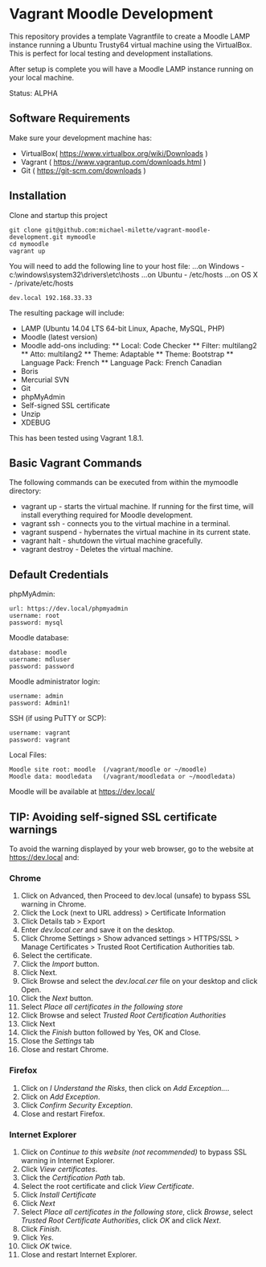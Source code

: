 # Vagrant Moodle Development

This repository provides a template Vagrantfile to create a Moodle LAMP instance running a Ubuntu Trusty64 virtual machine
using the VirtualBox. This is perfect for local testing and development installations.

After setup is complete you will have a Moodle LAMP instance running on your local machine.

Status: ALPHA

## Software Requirements

Make sure your development machine has:
* VirtualBox( https://www.virtualbox.org/wiki/Downloads )
* Vagrant ( https://www.vagrantup.com/downloads.html )
* Git ( https://git-scm.com/downloads )

## Installation

Clone and startup this project

    git clone git@github.com:michael-milette/vagrant-moodle-development.git mymoodle
    cd mymoodle
    vagrant up

You will need to add the following line to your host file:
...on Windows - c:\windows\system32\drivers\etc\hosts
...on Ubuntu  - /etc/hosts
...on OS X    - /private/etc/hosts

    dev.local 192.168.33.33

The resulting package will include:

* LAMP (Ubuntu 14.04 LTS 64-bit Linux, Apache, MySQL, PHP)
* Moodle (latest version)
* Moodle add-ons including:
** Local: Code Checker
** Filter: multilang2
** Atto: multilang2
** Theme: Adaptable
** Theme: Bootstrap
** Language Pack: French
** Language Pack: French Canadian
* Boris
* Mercurial SVN
* Git
* phpMyAdmin
* Self-signed SSL certificate
* Unzip
* XDEBUG

This has been tested using Vagrant 1.8.1.

## Basic Vagrant Commands

The following commands can be executed from within the mymoodle directory:

* vagrant up - starts the virtual machine. If running for the first time, will install everything required for Moodle development.
* vagrant ssh - connects you to the virtual machine in a terminal.
* vagrant suspend - hybernates the virtual machine in its current state.
* vagrant halt - shutdown the virtual machine gracefully.
* vagrant destroy - Deletes the virtual machine.

## Default Credentials

phpMyAdmin:

    url: https://dev.local/phpmyadmin
    username: root
    password: mysql

Moodle database:

    database: moodle
    username: mdluser
    password: password

Moodle administrator login:

    username: admin
    password: Admin1!

SSH (if using PuTTY or SCP):

    username: vagrant
    password: vagrant

Local Files:

    Moodle site root: moodle  (/vagrant/moodle or ~/moodle)
    Moodle data: moodledata   (/vagrant/moodledata or ~/moodledata)

Moodle will be available at https://dev.local/

## TIP: Avoiding self-signed SSL certificate warnings

To avoid the warning displayed by your web browser, go to the website at https://dev.local and:

### Chrome
1. Click on Advanced, then Proceed to dev.local (unsafe) to bypass SSL warning in Chrome.
1. Click the Lock (next to URL address) > Certificate Information
1. Click Details tab > Export
1. Enter *dev.local.cer* and save it on the desktop.
1. Click Chrome Settings > Show advanced settings > HTTPS/SSL > Manage Certificates > Trusted Root Certification Authorities tab.
1. Select the certificate.
1. Click the *Import* button.
1. Click Next.
1. Click Browse and select the *dev.local.cer* file on your desktop and click Open.
1. Click the *Next* button.
1. Select *Place all certificates in the following store*
1. Click Browse and select *Trusted Root Certification Authorities*
1. Click Next
1. Click the *Finish* button followed by Yes, OK and Close.
1. Close the *Settings* tab
1. Close and restart Chrome.

### Firefox
1. Click on *I Understand the Risks*, then click on *Add Exception....*
1. Click on *Add Exception*.
1. Click *Confirm Security Exception*.
1. Close and restart Firefox.

### Internet Explorer
1. Click on *Continue to this website (not recommended)* to bypass SSL warning in Internet Explorer.
1. Click *View certificates*.
1. Click the *Certification Path* tab.
1. Select the root certificate and click *View Certificate*.
1. Click *Install Certificate*
1. Click *Next*
1. Select *Place all certificates in the following store*, click *Browse*, select *Trusted Root Certificate Authorities*, click *OK* and click *Next*.
1. Click *Finish*.
1. Click *Yes*.
1. Click *OK* twice.
1. Close and restart Internet Explorer.
